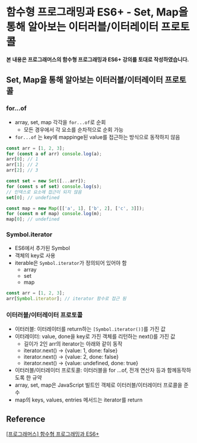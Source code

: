 # 함수형 프로그래밍과 ES6+ - Set, Map을 통해 알아보는 이터러블/이터레이터 프로토콜



**본 내용은 프로그래머스의 함수형 프로그래밍과 ES6+ 강의를 토대로 작성하였습니다.**



## Set, Map을 통해 알아보는 이터러블/이터레이터 프로토콜

### for...of

* array, set, map 각각을 `for...of`로 순회
  * 모든 경우에서 각 요소를 순차적으로 순회 가능
* `for...of` 는 key에 mappinge된 value를 접근하는 방식으로 동작하지 않음

```JavaScript
const arr = [1, 2, 3];
for (const a of arr) console.log(a);
arr[0]; // 1
arr[1]; // 2
arr[2]; // 3

const set = new Set([...arr]);
for (const s of set) console.log(s);
// 인덱스로 요소에 접근이 되지 않음
set[0]; // undefined

const map = new Map([['a', 1], ['b', 2], ['c', 3]]);
for (const m of map) console.log(m);
map[0]; // undefined
```



### Symbol.iterator

* ES6에서 추가된 Symbol
* 객체의 key로 사용
* iterable은 `Symbol.iterator`가 정의되어 있어야 함
  * array
  * set
  * map

```JavaScript
const arr = [1, 2, 3];
arr[Symbol.iterator]; // iterator 함수로 접근 됨
```



### 이터러블/이터레이터 프로토콜

* 이터러블: 이터레이터를 return하는 `[Symbol.iterator()]`를 가진 값
* 이터레이터: value, done을 key로 가진 객체를 리턴하는 next()를 가진 값
  * 길이가 2인 arr의 iterator는 아래와 같이 동작
  * iterator.next() -> {value: 1, done: false}
  * iterator.next() -> {value: 2, done: false}
  * iterator.next() -> {value: undefined, done: true}
* 이터러블/이터레이터 프로토콜: 이터러블을 for ...of, 전개 연산자 등과 함께동작하도록 한 규약
* array, set, map은 JavaScript 빌트인 객체로 이터러블/이터레이터 프로콜을 준수
* map의 keys, values, entries 메서드는 iterator를 return



## Reference

[[프로그래머스] 함수형 프로그래밍과 ES6+](https://school.programmers.co.kr/learn/courses/7637)

